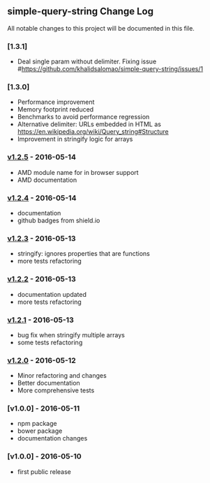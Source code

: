 ## simple-query-string Change Log

All notable changes to this project will be documented in this file.


[unreleased]: https://github.com/khalidsalomao/simple-query-string/compare/1.3.1...HEAD


### [1.3.1]

- Deal single param without delimiter. Fixing issue #https://github.com/khalidsalomao/simple-query-string/issues/1

[v1.3.1]: https://github.com/khalidsalomao/simple-query-string/compare/1.3.0...1.3.1

### [1.3.0]

- Performance improvement
- Memory footprint reduced
- Benchmarks to avoid performance regression
- Alternative delimiter: URLs embedded in HTML as https://en.wikipedia.org/wiki/Query_string#Structure
- Improvement in stringify logic for arrays

[v1.3.0]: https://github.com/khalidsalomao/simple-query-string/compare/1.2.5...1.3.0


### [v1.2.5] - 2016-05-14

- AMD module name for in browser support
- AMD documentation


[v1.2.5]: https://github.com/khalidsalomao/simple-query-string/compare/1.2.4...1.2.5


### [v1.2.4] - 2016-05-14

- documentation
- github badges from shield.io


[v1.2.4]: https://github.com/khalidsalomao/simple-query-string/compare/1.2.3...1.2.4


### [v1.2.3] - 2016-05-13

- stringify: ignores properties that are functions
- more tests refactoring


[v1.2.3]: https://github.com/khalidsalomao/simple-query-string/compare/1.2.2...1.2.3


### [v1.2.2] - 2016-05-13

- documentation updated
- more tests refactoring


[v1.2.2]: https://github.com/khalidsalomao/simple-query-string/compare/1.2.1...1.2.2


### [v1.2.1] - 2016-05-13

- bug fix when stringify multiple arrays
- some tests refactoring


[v1.2.1]: https://github.com/khalidsalomao/simple-query-string/compare/1.2.0...1.2.1


### [v1.2.0] - 2016-05-12

- Minor refactoring and changes
- Better documentation
- More comprehensive tests


[v1.2.0]: https://github.com/khalidsalomao/simple-query-string/compare/1.1.0...1.2.0


### [v1.0.0] - 2016-05-11

- npm package
- bower package
- documentation changes


[v1.1.0]: https://github.com/khalidsalomao/simple-query-string/compare/1.0.0...1.1.0


### [v1.0.0] - 2016-05-10

- first public release
